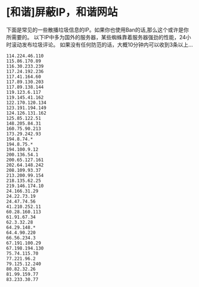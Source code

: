 # [和谐]屏蔽IP，和谐网站

下面是常见的一些散播垃圾信息的IP。如果你也使用Ban的话,那么这个或许是你所需要的。
以下IP中多为国外的服务器，某些蜘蛛靠着服务器强劲的性能，24小时滚动发布垃圾评论。
如果没有任何防范的话，大概10分钟内可以收到3条以上...

```text
114.224.46.110
115.86.170.89
116.30.233.239
117.24.192.236
117.41.164.60
117.89.130.203
117.89.138.144
119.123.6.117
119.145.41.162
122.170.120.134
123.191.194.149
124.126.131.162
125.85.122.51
148.205.84.31
160.75.90.213
173.29.242.93
194.8.74.*
194.8.75.*
194.100.9.12
200.136.54.1
200.65.127.161
202.64.148.242
208.109.93.37
213.200.99.154
218.135.62.25
219.146.174.10
24.166.31.29
24.22.73.19
24.47.74.56
41.210.252.11
60.28.160.113
61.91.67.34
62.3.32.28
64.29.148.*
64.4.90.220
66.56.234.3
67.191.100.29
67.198.194.130
75.74.115.70
77.221.96.2
79.125.12.240
80.82.32.26
81.99.159.77
83.233.30.77
```

